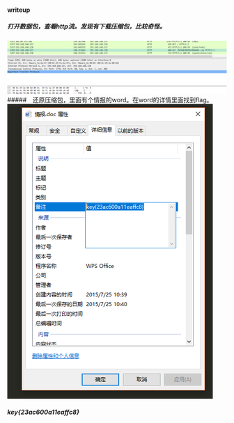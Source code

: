#### writeup
##### 打开数据包，查看http流。发现有下载压缩包，比较奇怪。
![image](https://github.com/jackey815/writeup/blob/master/whalectf/流量分析/1.PNG)
#####　还原压缩包，里面有个情报的word。在word的详情里面找到flag。
![image](https://github.com/jackey815/writeup/blob/master/whalectf/流量分析/2.PNG)
##### key{23ac600a11eaffc8}